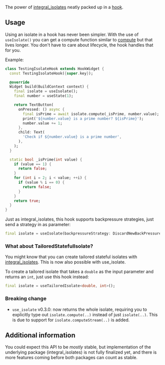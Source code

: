 The power of [integral_isolates](https://pub.dev/packages/integral_isolates) neatly packed up in a
[hook](https://pub.dev/packages/flutter_hooks).

## Usage

Using an isolate in a hook has never been simpler. With the use of `useIsolate()` you can get a
compute function similar to [compute](https://api.flutter.dev/flutter/foundation/compute.html)
but that lives longer. You don't have to care about lifecycle, the hook handles that for you.

Example:

```dart
class TestingIsolateHook extends HookWidget {
  const TestingIsolateHook({super.key});

  @override
  Widget build(BuildContext context) {
    final isolate = useIsolate();
    final number = useState(1);

    return TextButton(
      onPressed: () async {
        final isPrime = await isolate.compute(_isPrime, number.value);
        print('${number.value} is a prime number? ${isPrime}');
        number.value += 1;
      },
      child: Text(
        'Check if ${number.value} is a prime number',
      ),
    );
  }

  static bool _isPrime(int value) {
    if (value == 1) {
      return false;
    }
    for (int i = 2; i < value; ++i) {
      if (value % i == 0) {
        return false;
      }
    }
    return true;
  }
}
```

Just as integral_isolates, this hook supports backpressure strategies, just send a strategy in as
parameter:

```dart
final isolate = useIsolate(backpressureStrategy: DiscardNewBackPressureStrategy());
```

### What about TailoredStatefulIsolate?

You might know that you can create tailored stateful isolates with
[integral_isolates](https://pub.dev/packages/integral_isolates). This is now also possible with use_isolate.

To create a tailored isolate that takes a `double` as the input parameter and returns an `int`, just use this hook
instead:

```dart
final isolate = useTailoredIsolate<double, int>();
```

### Breaking change

* `use_isolate` v0.3.0: now returns the whole isolate, requiring you to explicitly type out `isolate.compute(..)`
  instead of just `isolate(..)`. This is due to support for `isolate.computeStream(..)` is added.

## Additional information

You could expect this API to be _mostly_ stable, but implementation of the underlying package
(integral_isolates) is not fully finalized yet, and there is more features coming before both
packages can count as stable.
